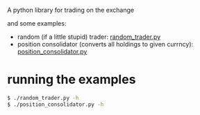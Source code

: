
A python library for trading on the exchange

and some examples:

- random (if a little stupid) trader: [random_trader.py](./random_trader.py)
- position consolidator (converts all holdings to given currncy): [position_consolidator.py](./position_consolidator.py)

# running the examples

```bash
$ ./random_trader.py -h
$ ./position_consolidator.py -h
```

